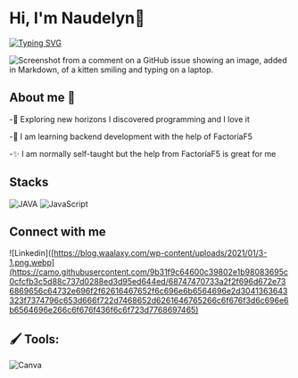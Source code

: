 # Hi, I'm Naudelyn👋

[![Typing SVG](https://readme-typing-svg.demolab.com/?lines=BackEnd+Developer;In+Progress)](https://git.io/typing-svg)

![Screenshot from a comment on a GitHub issue showing an image, added in Markdown, of a kitten smiling and typing on a laptop.](https://i.pinimg.com/originals/1b/e0/05/1be0050b393f6c4f9fe7eccfd8856a40.gif)

## About me 🦋

-🔭 Exploring new horizons I discovered programming and I love it

-🌱 I am learning backend development with the help of FactoríaF5

-✨ I am normally self-taught but the help from FactoríaF5 is great for me

## Stacks
![JAVA](https://encrypted-tbn0.gstatic.com/images?q=tbn:ANd9GcTlg0pzJwOVlglWUpu2cq8ezPC03608d8qV_g&s) ![JavaScript](https://avatars.githubusercontent.com/u/1778284?s=200&v=4)

## Connect with me

![Linkedin]([https://blog.waalaxy.com/wp-content/uploads/2021/01/3-1.png.webp](https://camo.githubusercontent.com/9b31f9c64600c39802e1b98083695c0cfcfb3c5d88c737d0288ed3d95ed644ed/68747470733a2f2f696d672e736869656c64732e696f2f62616467652f6c696e6b6564696e2d3041363643323f7374796c653d666f722d7468652d6261646765266c6f676f3d6c696e6b6564696e266c6f676f436f6c6f723d7768697465)

## 🖌 Tools:

![Canva](https://static.canva.com/web/images/8439b51bb7a19f6e65ce1064bc37c197.svg)

<!---
NaudelynLucena/NaudelynLucena is a ✨ special ✨ repository because its `README.md` (this file) appears on your GitHub profile.
You can click the Preview link to take a look at your changes.
--->
